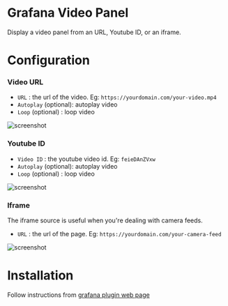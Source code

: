 # Grafana Video Panel
Display a video panel from an URL, Youtube ID, or an iframe.

# Configuration

### Video URL 
-  `URL` : the url of the video. Eg: `https://yourdomain.com/your-video.mp4`
-  `Autoplay` (optional): autoplay video
-  `Loop` (optional) : loop video

![screenshot](https://bitbucket.org/innius/grafana-video-plugin/raw/9b9fa2a7111ba432c2795b069ee344b79589c736/src/img/screenshots/video.png)

### Youtube ID 
-  `Video ID` : the youtube video id. Eg: `feieDAnZVxw`
-  `Autoplay` (optional): autoplay video
-  `Loop` (optional) : loop video

![screenshot](https://bitbucket.org/innius/grafana-video-plugin/raw/9b9fa2a7111ba432c2795b069ee344b79589c736/src/img/screenshots/youtube.png)

### Iframe 
The iframe source is useful when you're dealing with camera feeds.
-  `URL` : the url of the page. Eg: `https://yourdomain.com/your-camera-feed`

![screenshot](https://bitbucket.org/innius/grafana-video-plugin/raw/9b9fa2a7111ba432c2795b069ee344b79589c736/src/img/screenshots/iframe.png)

# Installation
Follow instructions from [grafana plugin web page](https://grafana.com/grafana/plugins/video-panel/installation)